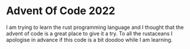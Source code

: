 # Advent Of Code 2022

I am trying to learn the rust programming language and I thought that the advent of code is a great place to give it a try. To all the rustaceans I apologise in advance if this code is a bit doodoo while I am learning.
